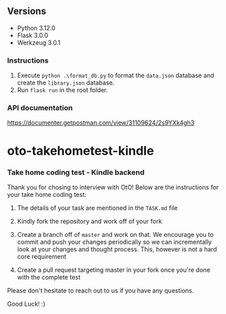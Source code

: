 ## Versions

- Python 3.12.0
- Flask 3.0.0
- Werkzeug 3.0.1

### Instructions

1. Execute `python .\format_db.py` to format the `data.json` database and create the `library.json` database.
2. Run `flask run` in the root folder.


### API documentation
https://documenter.getpostman.com/view/31109624/2s9YXk4gh3



# oto-takehometest-kindle
### Take home coding test - Kindle backend

Thank you for chosing to interview with OtO! Below are the instructions for your take home coding test:

1. The details of your task are mentioned in the `TASK.md` file

2. Kindly fork the repository and work off of your fork

3. Create a branch off of `master` and work on that. We encourage you to commit and push your changes periodically so we can incrementally look at your changes and thought process. This, however is not a hard core requirement

4. Create a pull request targeting master in your fork once you're done with the complete test

Please don't hesitate to reach out to us if you have any questions.

Good Luck! :)